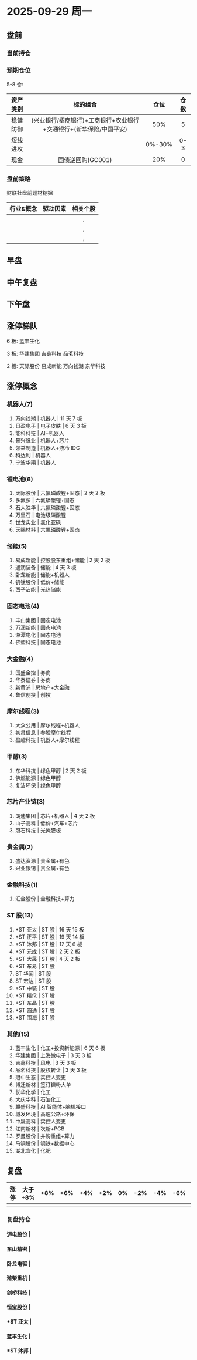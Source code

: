 # 2025-09-29 周一

## 盘前

### 当前持仓

### 预期仓位

5-8 仓:

| 资产类别 |                              标的组合                              |  仓位  | 仓数 |
| :------: | :----------------------------------------------------------------: | :----: | :--: |
| 稳健防御 | (兴业银行/招商银行)+工商银行+农业银行+交通银行+(新华保险/中国平安) |  50%   |  5   |
| 短线进攻 |                                                                    | 0%-30% | 0-3  |
|   现金   |                         国债逆回购(GC001)                          |  20%   |  0   |

### 盘前策略

财联社盘前题材挖掘

| 行业&概念 | 驱动因素 | 相关个股 |
| :-------: | :------: | :------: |
|           |          |    ,     |
|           |          |    ,     |
|           |          |    ,     |

## 早盘

## 中午复盘

## 下午盘

## 涨停梯队

6 板: 蓝丰生化

3 板: 华建集团 吉鑫科技 品茗科技

2 板: 天际股份 易成新能 万向钱潮 东华科技

## 涨停概念

### 机器人(7)

1. 万向钱潮 | 机器人 | 11 天 7 板
2. 日盈电子 | 电子皮肤 | 6 天 3 板
3. 能科科技 | AI+机器人
4. 景兴纸业 | 机器人+芯片
5. 领益制造 | 机器人+液冷 IDC
6. 科达利 | 机器人
7. 宁波华翔 | 机器人

### 锂电池(6)

1. 天际股份 | 六氟磷酸锂+固态 | 2 天 2 板
2. 多氟多 | 六氟磷酸锂+固态
3. 石大胜华 | 六氟磷酸锂+固态
4. 万里石 | 电池级磷酸锂
5. 世龙实业 | 氯化亚砜
6. 天赐材料 | 六氟磷酸锂+固态

### 储能(5)

1. 易成新能 | 控股股东重组+储能 | 2 天 2 板
2. 通润装备 | 储能 | 4 天 3 板
3. 卧龙新能 | 储能+机器人
4. 钒钛股份 | 低价+储能
5. 西子洁能 | 光热储能

### 固态电池(4)

1. 丰山集团 | 固态电池
2. 万润新能 | 固态电池
3. 湘潭电化 | 固态电池
4. 佛塑科技 | 固态电池

### 大金融(4)

1. 国盛金控 | 券商
2. 华泰证券 | 券商
3. 新黄浦 | 房地产+大金融
4. 鲁信创投 | 创投

### 摩尔线程(3)

1. 大众公用 | 摩尔线程+机器人
2. 初灵信息 | 参股摩尔线程
3. 盈趣科技 | 机器人+摩尔线程

### 甲醇(3)

1. 东华科技 | 绿色甲醇 | 2 天 2 板
2. 佛燃能源 | 绿色甲醇
3. 复洁环保 | 绿色甲醇

### 芯片产业链(3)

1. 朗迪集团 | 芯片+机器人 | 4 天 2 板
2. 山子高科 | 低价+汽车+芯片
3. 冠石科技 | 光掩膜板

### 贵金属(2)

1. 盛达资源 | 贵金属+有色
2. 兴业银锡 | 贵金属+有色

### 金融科技(1)

1. 汇金股份 | 金融科技+算力

### ST 股(13)

1. \*ST 亚太 | ST 股 | 16 天 15 板
2. \*ST 正平 | ST 股 | 19 天 14 板
3. \*ST 沐邦 | ST 股 | 12 天 6 板
4. \*ST 元成 | ST 股 | 2 天 2 板
5. \*ST 大晟 | ST 股 | 4 天 2 板
6. \*ST 东易 | ST 股
7. ST 华闻 | ST 股
8. ST 宏达 | ST 股
9. \*ST 中装 | ST 股
10. \*ST 精伦 | ST 股
11. \*ST 东晶 | ST 股
12. \*ST 四通 | ST 股
13. \*ST 围海 | ST 股

### 其他(15)

1. 蓝丰生化 | 化工+投资新能源 | 6 天 6 板
2. 华建集团 | 上海微电子 | 3 天 3 板
3. 吉鑫科技 | 风电 | 3 天 3 板
4. 品茗科技 | 股权转让 | 3 天 3 板
5. 冠中生态 | 实控人变更
6. 博迁新材 | 签订镍粉大单
7. 长华化学 | 化工
8. 大庆华科 | 石油化工
9. 麒盛科技 | AI 智能体+脑机接口
10. 城发环境 | 高速公路+环保
11. 中晟高科 | 实控人变更
12. 江南新材 | 次新+PCB
13. 罗曼股份 | 并购重组+算力
14. 马钢股份 | 钢铁+数据中心
15. 湖北宜化 | 化肥

## 复盘

| 涨停 | 大于+8% | +8% | +6% | +4% | +2% | 0%  | -2% | -4% | -6% | -8% | 小于-8% | 跌停 |
| :--: | :-----: | :-: | :-: | :-: | :-: | :-: | :-: | :-: | :-: | :-: | :-----: | :--: |
|      |         |     |     |     |     |     |     |     |     |     |         |      |

### 复盘持仓

#### 沪电股份 |

#### 东山精密 |

#### 卧龙电驱 |

#### 潍柴重机 |

#### 剑桥科技 |

#### 恒宝股份 |

#### \*ST 亚太 |

#### 蓝丰生化 |

#### \*ST 沐邦 |
